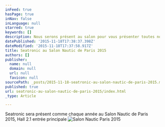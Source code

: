```yaml
---
inFeed: true
hasPage: true
inNav: false
inLanguage: null
starred: true
keywords: []
description: Nous serons présent au salon pour vous présenter toutes nos nouveautés.
datePublished: '2015-11-18T17:38:37.398Z'
dateModified: '2015-11-18T17:37:58.917Z'
title: Seatronic au Salon Nautic de Paris 2015
authors: []
publisher:
  name: null
  domain: null
  url: null
  favicon: null
sourcePath: _posts/2015-11-18-seatronic-au-salon-nautic-de-paris-2015.md
published: true
url: seatronic-au-salon-nautic-de-paris-2015/index.html
_type: Article

---
```

Seatronic sera présent comme chaque année au Salon Nautic de Paris 2015, Hall 2.1 entrée principale
![Salon Nautic Paris 2015](https://the-grid-user-content.s3-us-west-2.amazonaws.com/52274064-93cc-4e70-8d0c-d614c4e08f0a.jpg)